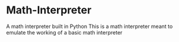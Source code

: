 # Math-Interpreter
A math interpreter built in Python
This is a math interpreter meant to emulate the working of a basic math interpreter 


